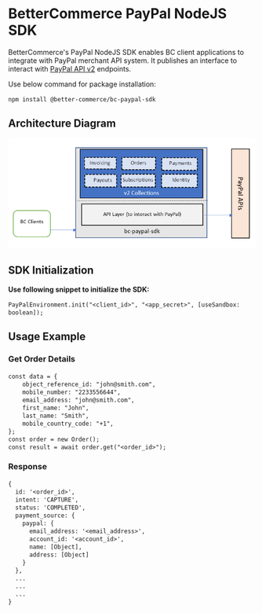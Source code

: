 # BetterCommerce PayPal NodeJS SDK

BetterCommerce's PayPal NodeJS SDK enables BC client applications to integrate with PayPal merchant API system. It publishes an interface to interact with [PayPal API v2](https://developer.paypal.com/docs/api/orders/v2/) endpoints.

Use below command for package installation:

```
npm install @better-commerce/bc-paypal-sdk
```

## Architecture Diagram

![Architecture Diagram](/assets/app-architecture.png)

## SDK Initialization

**Use following snippet to initialize the SDK:**

```
PayPalEnvironment.init("<client_id>", "<app_secret>", [useSandbox: boolean]);
```

## Usage Example

### Get Order Details

```
const data = {
    object_reference_id: "john@smith.com",
    mobile_number: "2233556644",
    email_address: "john@smith.com",
    first_name: "John",
    last_name: "Smith",
    mobile_country_code: "+1",
};
const order = new Order();
const result = await order.get("<order_id>");
```

### Response

```
{
  id: '<order_id>',
  intent: 'CAPTURE',
  status: 'COMPLETED',
  payment_source: {
    paypal: {
      email_address: '<email_address>',
      account_id: '<account_id>',
      name: [Object],
      address: [Object]
    }
  },
  ...
  ...
  ...
}
```